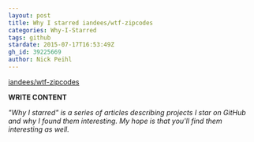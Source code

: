 ```yaml
---
layout: post
title: Why I starred iandees/wtf-zipcodes
categories: Why-I-Starred
tags: github
stardate: 2015-07-17T16:53:49Z
gh_id: 39225669
author: Nick Peihl
---
```


[iandees/wtf-zipcodes](star.repo.html_url)

**WRITE CONTENT**

*"Why I starred" is a series of articles describing projects I star on GitHub and why I found them interesting. My hope is that you'll find them interesting as well.*

